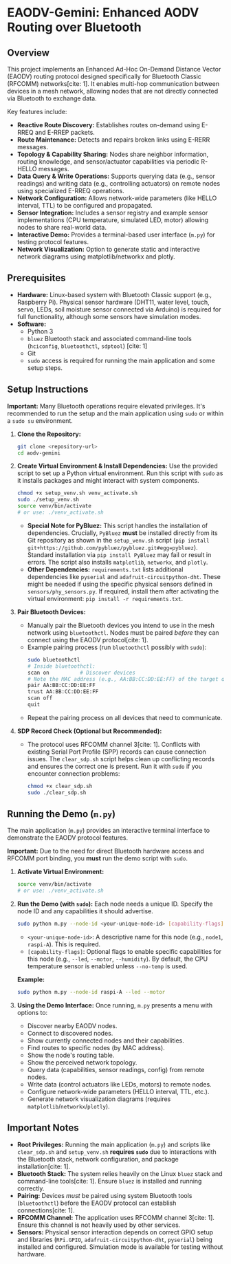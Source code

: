 # EAODV-Gemini: Enhanced AODV Routing over Bluetooth

## Overview

This project implements an Enhanced Ad-Hoc On-Demand Distance Vector (EAODV) routing protocol designed specifically for Bluetooth Classic (RFCOMM) networks[cite: 1]. It enables multi-hop communication between devices in a mesh network, allowing nodes that are not directly connected via Bluetooth to exchange data.

Key features include:
* **Reactive Route Discovery:** Establishes routes on-demand using E-RREQ and E-RREP packets.
* **Route Maintenance:** Detects and repairs broken links using E-RERR messages.
* **Topology & Capability Sharing:** Nodes share neighbor information, routing knowledge, and sensor/actuator capabilities via periodic R-HELLO messages.
* **Data Query & Write Operations:** Supports querying data (e.g., sensor readings) and writing data (e.g., controlling actuators) on remote nodes using specialized E-RREQ operations.
* **Network Configuration:** Allows network-wide parameters (like HELLO interval, TTL) to be configured and propagated.
* **Sensor Integration:** Includes a sensor registry and example sensor implementations (CPU temperature, simulated LED, motor) allowing nodes to share real-world data.
* **Interactive Demo:** Provides a terminal-based user interface (`m.py`) for testing protocol features.
* **Network Visualization:** Option to generate static and interactive network diagrams using matplotlib/networkx and plotly.

## Prerequisites

* **Hardware:** Linux-based system with Bluetooth Classic support (e.g., Raspberry Pi). Physical sensor hardware (DHT11, water level, touch, servo, LEDs, soil moisture sensor connected via Arduino) is required for full functionality, although some sensors have simulation modes.
* **Software:**
    * Python 3
    * `bluez` Bluetooth stack and associated command-line tools (`hciconfig`, `bluetoothctl`, `sdptool`) [cite: 1]
    * Git
    * `sudo` access is required for running the main application and some setup steps.

## Setup Instructions

**Important:** Many Bluetooth operations require elevated privileges. It's recommended to run the setup and the main application using `sudo` or within a `sudo su` environment.

1.  **Clone the Repository:**
    ```bash
    git clone <repository-url>
    cd aodv-gemini
    ```

2.  **Create Virtual Environment & Install Dependencies:**
    Use the provided script to set up a Python virtual environment. Run this script with `sudo` as it installs packages and might interact with system components.
    ```bash
    chmod +x setup_venv.sh venv_activate.sh
    sudo ./setup_venv.sh
    source venv/bin/activate
    # or use: ./venv_activate.sh
    ```
    * **Special Note for PyBluez:** This script handles the installation of dependencies. Crucially, `PyBluez` **must** be installed directly from its Git repository as shown in the `setup_venv.sh` script (`pip install git+https://github.com/pybluez/pybluez.git#egg=pybluez`). Standard installation via `pip install PyBluez` may fail or result in errors. The script also installs `matplotlib`, `networkx`, and `plotly`.
    * **Other Dependencies:** `requirements.txt` lists additional dependencies like `pyserial` and `adafruit-circuitpython-dht`. These might be needed if using the specific physical sensors defined in `sensors/phy_sensors.py`. If required, install them after activating the virtual environment: `pip install -r requirements.txt`.

3.  **Pair Bluetooth Devices:**
    * Manually pair the Bluetooth devices you intend to use in the mesh network using `bluetoothctl`. Nodes must be paired *before* they can connect using the EAODV protocol[cite: 1].
    * Example pairing process (run `bluetoothctl` possibly with `sudo`):
        ```bash
        sudo bluetoothctl
        # Inside bluetoothctl:
        scan on          # Discover devices
        # Note the MAC address (e.g., AA:BB:CC:DD:EE:FF) of the target device
        pair AA:BB:CC:DD:EE:FF
        trust AA:BB:CC:DD:EE:FF
        scan off
        quit
        ```
    * Repeat the pairing process on all devices that need to communicate.

4.  **SDP Record Check (Optional but Recommended):**
    * The protocol uses RFCOMM channel 3[cite: 1]. Conflicts with existing Serial Port Profile (SPP) records can cause connection issues. The `clear_sdp.sh` script helps clean up conflicting records and ensures the correct one is present. Run it with `sudo` if you encounter connection problems:
        ```bash
        chmod +x clear_sdp.sh
        sudo ./clear_sdp.sh
        ```

## Running the Demo (`m.py`)

The main application (`m.py`) provides an interactive terminal interface to demonstrate the EAODV protocol features.

**Important:** Due to the need for direct Bluetooth hardware access and RFCOMM port binding, you **must** run the demo script with `sudo`.

1.  **Activate Virtual Environment:**
    ```bash
    source venv/bin/activate
    # or use: ./venv_activate.sh
    ```

2.  **Run the Demo (with `sudo`):**
    Each node needs a unique ID. Specify the node ID and any capabilities it should advertise.
    ```bash
    sudo python m.py --node-id <your-unique-node-id> [capability-flags]
    ```
    * `<your-unique-node-id>`: A descriptive name for this node (e.g., `node1`, `raspi-A`). This is required.
    * `[capability-flags]`: Optional flags to enable specific capabilities for this node (e.g., `--led`, `--motor`, `--humidity`). By default, the CPU temperature sensor is enabled unless `--no-temp` is used.

    **Example:**
    ```bash
    sudo python m.py --node-id raspi-A --led --motor
    ```

3.  **Using the Demo Interface:**
    Once running, `m.py` presents a menu with options to:
    * Discover nearby EAODV nodes.
    * Connect to discovered nodes.
    * Show currently connected nodes and their capabilities.
    * Find routes to specific nodes (by MAC address).
    * Show the node's routing table.
    * Show the perceived network topology.
    * Query data (capabilities, sensor readings, config) from remote nodes.
    * Write data (control actuators like LEDs, motors) to remote nodes.
    * Configure network-wide parameters (HELLO interval, TTL, etc.).
    * Generate network visualization diagrams (requires `matplotlib`/`networkx`/`plotly`).

## Important Notes

* **Root Privileges:** Running the main application (`m.py`) and scripts like `clear_sdp.sh` and `setup_venv.sh` **requires `sudo`** due to interactions with the Bluetooth stack, network configuration, and package installation[cite: 1].
* **Bluetooth Stack:** The system relies heavily on the Linux `bluez` stack and command-line tools[cite: 1]. Ensure `bluez` is installed and running correctly.
* **Pairing:** Devices *must* be paired using system Bluetooth tools (`bluetoothctl`) before the EAODV protocol can establish connections[cite: 1].
* **RFCOMM Channel:** The application uses RFCOMM channel 3[cite: 1]. Ensure this channel is not heavily used by other services.
* **Sensors:** Physical sensor interaction depends on correct GPIO setup and libraries (`RPi.GPIO`, `adafruit-circuitpython-dht`, `pyserial`) being installed and configured. Simulation mode is available for testing without hardware.